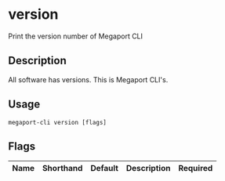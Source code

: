 # version

Print the version number of Megaport CLI

## Description

All software has versions. This is Megaport CLI's.



## Usage

```
megaport-cli version [flags]
```







## Flags

| Name | Shorthand | Default | Description | Required |
|------|-----------|---------|-------------|----------|



